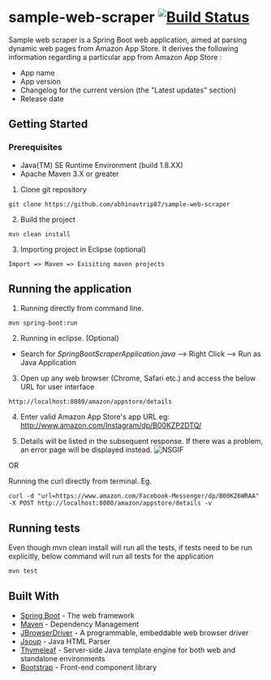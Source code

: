 # sample-web-scraper [![Build Status](https://travis-ci.com/abhinavtrip87/sample-web-scraper.svg?branch=master)](https://travis-ci.com/abhinavtrip87/sample-web-scraper) 

Sample web scraper is a Spring Boot web application, aimed at parsing dynamic web pages from Amazon App Store. It derives the following information regarding a particular app from Amazon App Store :

* App name
* App version
* Changelog for the current version (the "Latest updates" section)
* Release date

## Getting Started

### Prerequisites
- Java(TM) SE Runtime Environment (build 1.8.XX)
- Apache Maven 3.X or greater

1. Clone git repository 
```
git clone https://github.com/abhinavtrip87/sample-web-scraper
```
2. Build the project 
```
mvn clean install
```
3. Importing project in Eclipse (optional)
```
Import => Maven => Exisiting maven projects
```
## Running the application
1. Running directly from command line. 
```
mvn spring-boot:run
```
2. Running in eclipse. (Optional)
- Search for *SpringBootScraperApplication.java* --> Right Click --> Run as Java Application

3. Open up any web browser (Chrome, Safari etc.) and access the below URL for user interface
```
http://localhost:8080/amazon/appstore/details
```
4. Enter valid Amazon App Store's app URL eg: http://www.amazon.com/Instagram/dp/B00KZP2DTQ/

5. Details will be listed in the subsequent response. If there was a problem, an error page will be displayed instead.
![NSGIF](http://recordit.co/2bjJwhMGcU)

OR

Running the curl directly from terminal. Eg.
```
curl -d "url=https://www.amazon.com/Facebook-Messenger/dp/B00KZ6WRAA" -X POST http://localhost:8080/amazon/appstore/details -v
```

## Running tests
Even though mvn clean install will run all the tests, if tests need to be run explicitly, below command will run all tests for the application
```
mvn test
```

## Built With
* [Spring Boot](https://spring.io/projects/spring-boot) - The web framework
* [Maven](https://maven.apache.org/) - Dependency Management
* [JBrowserDriver](https://github.com/MachinePublishers/jBrowserDriver) - A programmable, embeddable web browser driver 
* [Jsoup](https://jsoup.org/) - Java HTML Parser
* [Thymeleaf](https://www.thymeleaf.org/) - Server-side Java template engine for both web and standalone environments
* [Bootstrap](https://getbootstrap.com/) - Front-end component library


